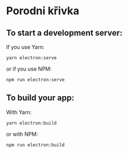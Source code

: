 # Porodni křivka

## To start a development server:
If you use Yarn:

`yarn electron:serve`

or if you use NPM:

`npm run electron:serve`

## To build your app:
With Yarn:

`yarn electron:build`

or with NPM:

`npm run electron:build`
